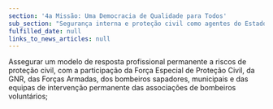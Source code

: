 ```yaml
---
section: '4a Missão: Uma Democracia de Qualidade para Todos'
sub_section: "Segurança interna e proteção civil como agentes do Estado de Direito"
fulfilled_date: null
links_to_news_articles: null
---
```


Assegurar um modelo de resposta profissional permanente a riscos de proteção civil, com a participação da Força Especial de Proteção Civil, da GNR, das Forças Armadas, dos bombeiros sapadores, municipais e das equipas de intervenção permanente das associações de bombeiros voluntários;